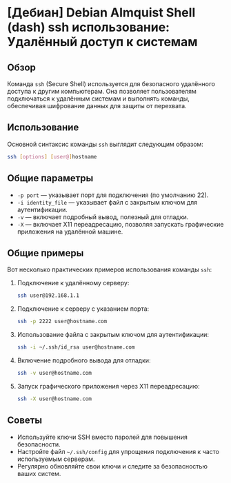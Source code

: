 # [Дебиан] Debian Almquist Shell (dash) ssh использование: Удалённый доступ к системам

## Обзор
Команда `ssh` (Secure Shell) используется для безопасного удалённого доступа к другим компьютерам. Она позволяет пользователям подключаться к удалённым системам и выполнять команды, обеспечивая шифрование данных для защиты от перехвата.

## Использование
Основной синтаксис команды `ssh` выглядит следующим образом:

```bash
ssh [options] [user@]hostname
```

## Общие параметры
- `-p port` — указывает порт для подключения (по умолчанию 22).
- `-i identity_file` — указывает файл с закрытым ключом для аутентификации.
- `-v` — включает подробный вывод, полезный для отладки.
- `-X` — включает X11 переадресацию, позволяя запускать графические приложения на удалённой машине.

## Общие примеры
Вот несколько практических примеров использования команды `ssh`:

1. Подключение к удалённому серверу:
   ```bash
   ssh user@192.168.1.1
   ```

2. Подключение к серверу с указанием порта:
   ```bash
   ssh -p 2222 user@hostname.com
   ```

3. Использование файла с закрытым ключом для аутентификации:
   ```bash
   ssh -i ~/.ssh/id_rsa user@hostname.com
   ```

4. Включение подробного вывода для отладки:
   ```bash
   ssh -v user@hostname.com
   ```

5. Запуск графического приложения через X11 переадресацию:
   ```bash
   ssh -X user@hostname.com
   ```

## Советы
- Используйте ключи SSH вместо паролей для повышения безопасности.
- Настройте файл `~/.ssh/config` для упрощения подключения к часто используемым серверам.
- Регулярно обновляйте свои ключи и следите за безопасностью ваших систем.